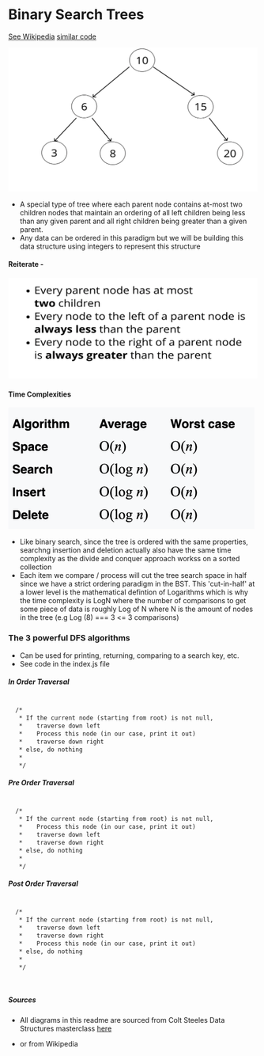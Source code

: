 # Binary Search Trees

[See Wikipedia](https://en.wikipedia.org/wiki/Binary_search_tree)
[similar code](https://www.geeksforgeeks.org/implementation-binary-search-tree-javascript/)

![bst](../img/bst.png)

- A special type of tree where each parent node contains at-most two children nodes that maintain an ordering of all left children being less than any given parent and all right children being greater than a given parent.
- Any data can be ordered in this paradigm but we will be building this data structure using integers to represent this structure

#### Reiterate -

![rules](../img/rules.png)

#### Time Complexities

![time](../img/bst_time.png)

- Like binary search, since the tree is ordered with the same properties, searchng insertion and deletion actually also have the same time complexity as the divide and conquer approach workss on a sorted collection
- Each item we compare / process will cut the tree search space in half since we have a strict ordering paradigm in the BST. This 'cut-in-half' at a lower level is the mathematical defintion of Logarithms which is why the time complexity is LogN where the number of comparisons to get some piece of data is roughly Log of N where N is the amount of nodes in the tree (e.g Log (8) === 3 <= 3 comparisons)

### The 3 powerful DFS algorithms

- Can be used for printing, returning, comparing to a search key, etc.
- See code in the index.js file

##### In Order Traversal

```text

  /*
   * If the current node (starting from root) is not null,
   *    traverse down left
   *    Process this node (in our case, print it out)
   *    traverse down right
   * else, do nothing
   *
   */
```

##### Pre Order Traversal

```text

  /*
   * If the current node (starting from root) is not null,
   *    Process this node (in our case, print it out)
   *    traverse down left
   *    traverse down right
   * else, do nothing
   *
   */
```

##### Post Order Traversal

```text

  /*
   * If the current node (starting from root) is not null,
   *    traverse down left
   *    traverse down right
   *    Process this node (in our case, print it out)
   * else, do nothing
   *
   */
```

<br>

##### Sources

- All diagrams in this readme are sourced from Colt Steeles Data Structures masterclass [here](https://www.udemy.com/course/js-algorithms-and-data-structures-masterclass/)

- or from Wikipedia
